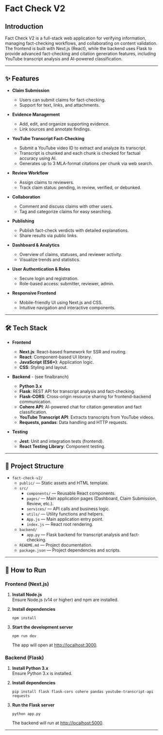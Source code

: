 # Fact Check V2

## Introduction

Fact Check V2 is a full-stack web application for verifying information, managing fact-checking workflows, and collaborating on content validation. The frontend is built with Next.js (React), while the backend uses Flask to provide advanced fact-checking and citation generation features, including YouTube transcript analysis and AI-powered classification.

---

## ✨ Features

- **Claim Submission**
  - Users can submit claims for fact-checking.
  - Support for text, links, and attachments.

- **Evidence Management**
  - Add, edit, and organize supporting evidence.
  - Link sources and annotate findings.

- **YouTube Transcript Fact-Checking**
  - Submit a YouTube video ID to extract and analyze its transcript.
  - Transcript is chunked and each chunk is checked for factual accuracy using AI.
  - Generates up to 3 MLA-format citations per chunk via web search.

- **Review Workflow**
  - Assign claims to reviewers.
  - Track claim status: pending, in review, verified, or debunked.

- **Collaboration**
  - Comment and discuss claims with other users.
  - Tag and categorize claims for easy searching.

- **Publishing**
  - Publish fact-check verdicts with detailed explanations.
  - Share results via public links.

- **Dashboard & Analytics**
  - Overview of claims, statuses, and reviewer activity.
  - Visualize trends and statistics.

- **User Authentication & Roles**
  - Secure login and registration.
  - Role-based access: submitter, reviewer, admin.

- **Responsive Frontend**
  - Mobile-friendly UI using Next.js and CSS.
  - Intuitive navigation and interactive components.

---

## 🛠️ Tech Stack

- **Frontend**
  - **Next.js**: React-based framework for SSR and routing.
  - **React**: Component-based UI library.
  - **JavaScript (ES6+)**: Application logic.
  - **CSS**: Styling and layout.

- **Backend** - (see finalbranch)
  - **Python 3.x**
  - **Flask**: REST API for transcript analysis and fact-checking.
  - **Flask-CORS**: Cross-origin resource sharing for frontend-backend communication.
  - **Cohere API**: AI-powered chat for citation generation and fact classification.
  - **YouTube Transcript API**: Extracts transcripts from YouTube videos.
  - **Requests, pandas**: Data handling and HTTP requests.

- **Testing**
  - **Jest**: Unit and integration tests (frontend).
  - **React Testing Library**: Component testing.

---

## 📝 Project Structure

- `fact-check-v2/`
  - `public/` — Static assets and HTML template.
  - `src/`
    - `components/` — Reusable React components.
    - `pages/` — Main application pages (Dashboard, Claim Submission, Review, etc.).
    - `services/` — API calls and business logic.
    - `utils/` — Utility functions and helpers.
    - `App.js` — Main application entry point.
    - `index.js` — React root rendering.
  - `backend/`
    - `app.py` — Flask backend for transcript analysis and fact-checking.
  - `README.md` — Project documentation.
  - `package.json` — Project dependencies and scripts.

---

## 🚀 How to Run

### Frontend (Next.js)

1. **Install Node.js**  
   Ensure Node.js (v14 or higher) and npm are installed.

2. **Install dependencies**  
   ```
   npm install
   ```

3. **Start the development server**  
   ```
   npm run dev
   ```
   The app will open at [http://localhost:3000](http://localhost:3000).

### Backend (Flask)

1. **Install Python 3.x**  
   Ensure Python 3.x is installed.

2. **Install dependencies**  
   ```
   pip install flask flask-cors cohere pandas youtube-transcript-api requests
   ```

3. **Run the Flask server**  
   ```
   python app.py
   ```
   The backend will run at [http://localhost:5000](http://localhost:5000).

---
